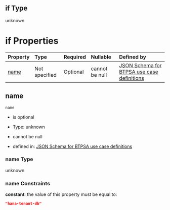 ## if Type

unknown

# if Properties

| Property      | Type          | Required | Nullable       | Defined by                                                                                                                                                                                                        |
| :------------ | :------------ | :------- | :------------- | :---------------------------------------------------------------------------------------------------------------------------------------------------------------------------------------------------------------- |
| [name](#name) | Not specified | Optional | cannot be null | [JSON Schema for BTPSA use case definitions](btpsa-usecase-properties-services-items-allof-1-then-allof-42-if-properties-name.md "undefined#/properties/services/items/allOf/1/then/allOf/42/if/properties/name") |

## name



`name`

*   is optional

*   Type: unknown

*   cannot be null

*   defined in: [JSON Schema for BTPSA use case definitions](btpsa-usecase-properties-services-items-allof-1-then-allof-42-if-properties-name.md "undefined#/properties/services/items/allOf/1/then/allOf/42/if/properties/name")

### name Type

unknown

### name Constraints

**constant**: the value of this property must be equal to:

```json
"hana-tenant-db"
```
